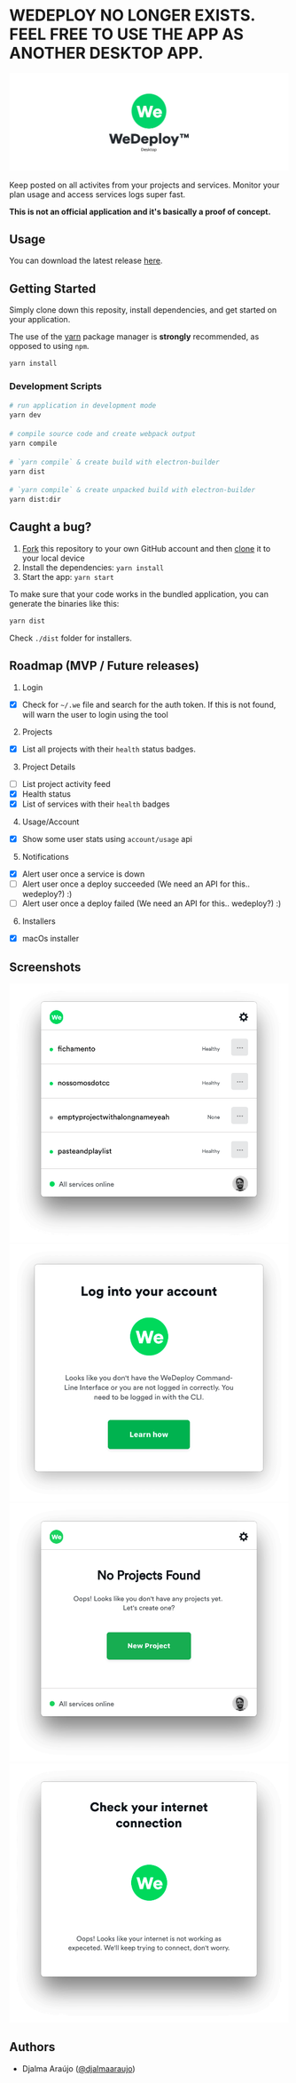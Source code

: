 # WEDEPLOY NO LONGER EXISTS. FEEL FREE TO USE THE APP AS ANOTHER DESKTOP APP.

![Banner](banner.png?raw=true)

Keep posted on all activites from your projects and services. Monitor your plan usage and access services logs super fast.

**This is not an official application and it's basically a proof of concept.**

## Usage

You can download the latest release [here](https://github.com/djalmaaraujo/wedeploy-desktop/releases).


## Getting Started
Simply clone down this reposity, install dependencies, and get started on your application.

The use of the [yarn](https://yarnpkg.com/) package manager is **strongly** recommended, as opposed to using `npm`.

```bash
yarn install
```

### Development Scripts

```bash
# run application in development mode
yarn dev

# compile source code and create webpack output
yarn compile

# `yarn compile` & create build with electron-builder
yarn dist

# `yarn compile` & create unpacked build with electron-builder
yarn dist:dir
```

## Caught a bug?

1. [Fork](https://help.github.com/articles/fork-a-repo/) this repository to your own GitHub account and then [clone](https://help.github.com/articles/cloning-a-repository/) it to your local device
2. Install the dependencies: `yarn install`
3. Start the app: `yarn start`

To make sure that your code works in the bundled application, you can generate the binaries like this:

```bash
yarn dist
```

Check `./dist` folder for installers.

## Roadmap (MVP / Future releases)

1. Login
- [x] Check for `~/.we` file and search for the auth token. If this is not found, will warn the user to login using the tool

2. Projects
- [x] List all projects with their `health` status badges.

3. Project Details
- [ ] List project activity feed
- [x] Health status
- [x] List of services with their `health` badges

4. Usage/Account
- [x] Show some user stats using `account/usage` api

5. Notifications
- [x] Alert user once a service is down
- [ ] Alert user once a deploy succeeded (We need an API for this.. wedeploy?) :)
- [ ] Alert user once a deploy failed (We need an API for this.. wedeploy?) :)

6. Installers
- [x] macOs installer

## Screenshots

![Ss1](ss/1.png?raw=true)
![Ss2](ss/2.png?raw=true)
![Ss3](ss/3.png?raw=true)
![Ss4](ss/4.png?raw=true)

## Authors

- Djalma Araújo ([@djalmaaraujo](https://twitter.com/djalmaaraujo))
